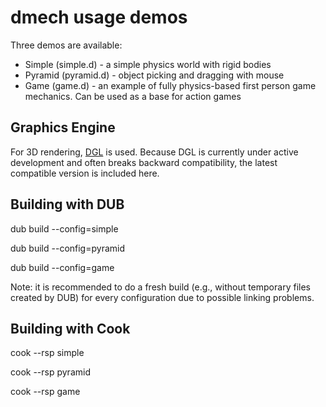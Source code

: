 dmech usage demos
=================
Three demos are available:

* Simple (simple.d) - a simple physics world with rigid bodies
* Pyramid (pyramid.d) - object picking and dragging with mouse
* Game (game.d) - an example of fully physics-based first person game mechanics. Can be used as a base for action games

Graphics Engine
---------------
For 3D rendering, [DGL](http://github.com/gecko0307/dgl) is used. Because DGL is currently under active development and often breaks backward compatibility, the latest compatible version is included here.

Building with DUB
-----------------
dub build --config=simple

dub build --config=pyramid

dub build --config=game

Note: it is recommended to do a fresh build (e.g., without temporary files created by DUB) for every configuration due to possible linking problems.

Building with Cook
------------------
cook --rsp simple

cook --rsp pyramid

cook --rsp game

